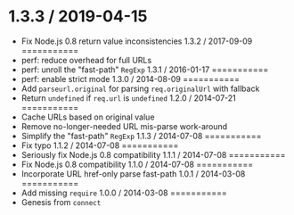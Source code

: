 1.3.3 / 2019-04-15
===========
  * Fix Node.js 0.8 return value inconsistencies
1.3.2 / 2017-09-09
===========
  * perf: reduce overhead for full URLs
  * perf: unroll the "fast-path" `RegExp`
1.3.1 / 2016-01-17
===========
  * perf: enable strict mode
1.3.0 / 2014-08-09
===========
  * Add `parseurl.original` for parsing `req.originalUrl` with fallback
  * Return `undefined` if `req.url` is `undefined`
1.2.0 / 2014-07-21
===========
  * Cache URLs based on original value
  * Remove no-longer-needed URL mis-parse work-around
  * Simplify the "fast-path" `RegExp`
1.1.3 / 2014-07-08
===========
  * Fix typo
1.1.2 / 2014-07-08
===========
  * Seriously fix Node.js 0.8 compatibility
1.1.1 / 2014-07-08
===========
  * Fix Node.js 0.8 compatibility
1.1.0 / 2014-07-08
===========
  * Incorporate URL href-only parse fast-path
1.0.1 / 2014-03-08
===========
  * Add missing `require`
1.0.0 / 2014-03-08
===========
  * Genesis from `connect`
